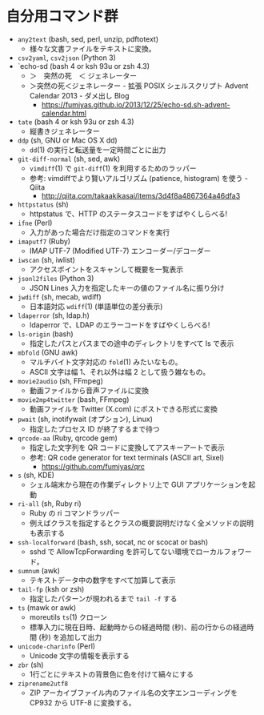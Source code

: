 # 自分用コマンド群

* `any2text` (bash, sed, perl, unzip, pdftotext)
    * 様々な文書ファイルをテキストに変換。
* `csv2yaml`, `csv2json` (Python 3)
* `echo-sd (bash 4 or ksh 93u or zsh 4.3)
    * ＞　突然の死　＜ ジェネレーター
    * ＞突然の死＜ジェネレーター - 拡張 POSIX シェルスクリプト Advent Calendar 2013 - ダメ出し Blog
        * <https://fumiyas.github.io/2013/12/25/echo-sd.sh-advent-calendar.html>
* `tate` (bash 4 or ksh 93u or zsh 4.3)
    * 縦書きジェネレーター
* `ddp` (sh, GNU or Mac OS X dd)
    * `dd`(1) の実行と転送量を一定時間ごとに出力
* `git-diff-normal` (sh, sed, awk)
    * `vimdiff`(1) で `git-diff`(1) を利用するためのラッパー
    * 参考: vimdiffでより賢いアルゴリズム (patience, histogram) を使う - Qiita
        * <http://qiita.com/takaakikasai/items/3d4f8a4867364a46dfa3>
* `httpstatus` (sh)
    * httpstatus で、HTTP のステータスコードをすばやくしらべる!
* `ifne` (Perl)
    * 入力があった場合だけ指定のコマンドを実行
* `imaputf7` (Ruby)
    * IMAP UTF-7 (Modified UTF-7) エンコーダー/デコーダー
* `iwscan` (sh, iwlist)
    * アクセスポイントをスキャンして概要を一覧表示
* `jsonl2files` (Python 3)
    * JSON Lines 入力を指定したキーの値のファイル名に振り分け
* `jwdiff` (sh, mecab, wdiff)
    * 日本語対応 `wdiff`(1) (単語単位の差分表示)
* `ldaperror` (sh, ldap.h)
    * ldaperror で、LDAP のエラーコードをすばやくしらべる!
* `ls-origin` (bash)
    * 指定したパスとパスまでの途中のディレクトリをすべて ls で表示
* `mbfold` (GNU awk)
    * マルチバイト文字対応の `fold`(1) みたいなもの。
    * ASCII 文字は幅 1、それ以外は幅 2 として扱う雑なもの。
* `movie2audio` (sh, FFmpeg)
    * 動画ファイルから音声ファイルに変換
* `movie2mp4twitter` (bash, FFmpeg)
    * 動画ファイルを Twitter (X.com) にポストできる形式に変換
* `pwait` (sh, inotifywait (オプション), Linux)
    * 指定したプロセス ID が終了するまで待つ
* `qrcode-aa` (Ruby, qrcode gem)
    * 指定した文字列を QR コードに変換してアスキーアートで表示
    * 参考: QR code generator for text terminals (ASCII art, Sixel)
        * <https://github.com/fumiyas/qrc>
* `s` (sh, KDE)
    * シェル端末から現在の作業ディレクトリ上で GUI アプリケーションを起動
* `ri-all` (sh, Ruby ri)
    * Ruby の ri コマンドラッパー
    * 例えばクラスを指定するとクラスの概要説明だけなく全メソッドの説明も表示する
* `ssh-localforward` (bash, ssh, socat, nc or scocat or bash)
    * sshd で AllowTcpForwarding を許可してない環境でローカルフォワード。
* `sumnum` (awk)
    * テキストデータ中の数字をすべて加算して表示
* `tail-fp` (ksh or zsh)
    * 指定したパターンが現われるまで `tail -f` する
* `ts` (mawk or awk)
    * moreutils `ts`(1) クローン
    * 標準入力に現在日時、起動時からの経過時間 (秒)、前の行からの経過時間 (秒) を追加して出力
* `unicode-charinfo` (Perl)
    * Unicode 文字の情報を表示する
* `zbr` (sh)
    * 1行ごとにテキストの背景色に色を付けて縞々にする
* `ziprename2utf8`
    * ZIP アーカイブファイル内のファイル名の文字エンコーディングを
      CP932 から UTF-8 に変換する。
